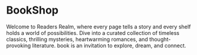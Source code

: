 # BookShop
 Welcome to Readers Realm, where every page tells a story and every shelf holds a world of                     possibilities. Dive into a curated collection of timeless classics, thrilling mysteries,                     heartwarming romances, and thought-provoking literature. book is an invitation to explore, dream, and connect.
